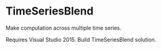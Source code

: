 # TimeSeriesBlend
Make computation across multiple time series.

Requires Visual Studio 2015. Build TimeSeriesBlend solution.

